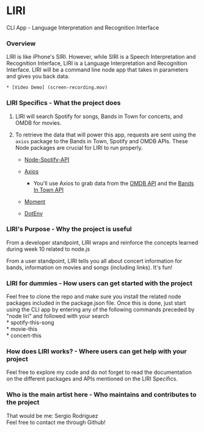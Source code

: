 # LIRI
CLI App - Language Interpretation and Recognition Interface

### Overview
LIRI is like iPhone's SIRI. However, while SIRI is a Speech Interpretation and Recognition Interface, LIRI is a Language Interpretation and Recognition Interface. LIRI will be a command line node app that takes in parameters and gives you back data.  

    * [Video Demo] (screen-recording.mov)  

### LIRI Specifics - What the project does

1. LIRI will search Spotify for songs, Bands in Town for concerts, and OMDB for movies.

2. To retrieve the data that will power this app, requests are sent using the `axios` package to the Bands in Town, Spotify and OMDB APIs. These Node packages are crucial for LIRI to run properly.

   * [Node-Spotify-API](https://www.npmjs.com/package/node-spotify-api)

   * [Axios](https://www.npmjs.com/package/axios)

     * You'll use Axios to grab data from the [OMDB API](http://www.omdbapi.com) and the [Bands In Town API](http://www.artists.bandsintown.com/bandsintown-api)

   * [Moment](https://www.npmjs.com/package/moment)

   * [DotEnv](https://www.npmjs.com/package/dotenv)

### LIRI's Purpose - Why the project is useful
From a developer standpoint, LIRI wraps and reinforce the concepts learned during week 10 related to node.js

From a user standpoint, LIRI tells you all about concert information for bands, information on movies and songs (including links). It's fun!

### LIRI for dummies - How users can get started with the project
Feel free to clone the repo and make sure you install the related node packages included in the package.json file.
Once this is done, just start using the CLI app by entering any of the following commands preceded by "node liri" and followed with your search  
    * spotify-this-song  
    * movie-this  
    * concert-this  

### How does LIRI works? - Where users can get help with your project
Feel free to explore my code and do not forget to read the documentation on the different packages and APIs mentioned on the LIRI Specifics.

### Who is the main artist here - Who maintains and contributes to the project
That would be me: Sergio Rodriguez  
Feel free to contact me through Github!